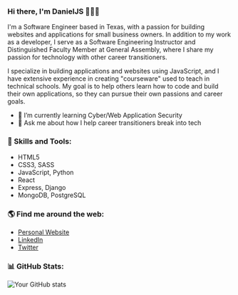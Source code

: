 <!--
**myDeveloperJourney/myDeveloperJourney** is a ✨ _special_ ✨ repository because its `README.md` (this file) appears on your GitHub profile. -->

### Hi there, I'm DanielJS 👨🏼‍💻

I'm a Software Engineer based in Texas, with a passion for building websites and applications for small business owners. In addition to my work as a developer, I serve as a Software Engineering Instructor and Distinguished Faculty Member at General Assembly, where I share my passion for technology with other career transitioners.

I specialize in building applications and websites using JavaScript, and I have extensive experience in creating "courseware" used to teach in technical schools. My goal is to help others learn how to code and build their own applications, so they can pursue their own passions and career goals.

- 🌱 I’m currently learning Cyber/Web Application Security
- 💬 Ask me about how I help career transitioners break into tech


### 🚀 Skills and Tools:

- HTML5
- CSS3, SASS
- JavaScript, Python
- React
- Express, Django
- MongoDB, PostgreSQL

### 🌎 Find me around the web:

- [Personal Website](https://danieljs.io)
- [LinkedIn](https://www.linkedin.com/in/daniel-j-scott/)
- [Twitter](https://twitter.com/dvlpr_dan)

### 📊 GitHub Stats:

![Your GitHub stats](https://github-readme-stats.vercel.app/api?username=myDeveloperJourney&show_icons=true&theme=dark)

